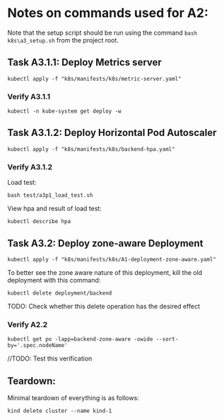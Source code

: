 # Notes on commands used for A2:
Note that the setup script should be run using the command `bash k8s\a3_setup.sh` from the project root.

## Task A3.1.1: Deploy Metrics server
```
kubectl apply -f "k8s/manifests/k8s/metric-server.yaml"
```
### Verify A3.1.1
```
kubectl -n kube-system get deploy -w
```

## Task A3.1.2: Deploy Horizontal Pod Autoscaler
```
kubectl apply -f "k8s/manifests/k8s/backend-hpa.yaml"
```
### Verify A3.1.2

Load test:
```
bash test/a3p1_load_test.sh
```

View hpa and result of load test:
```
kubectl describe hpa
```

## Task A3.2: Deploy zone-aware Deployment
```
kubectl apply -f "k8s/manifests/k8s/A1-deployment-zone-aware.yaml"
```

To better see the zone aware nature of this deployment, kill the old deployment with this command:
```
kubectl delete deployment/backend
```
TODO: Check whether this delete operation has the desired effect

### Verify A2.2
```
kubectl get po -lapp=backend-zone-aware -owide --sort-by='.spec.nodeName'
```
//TODO: Test this verification

## Teardown:
Minimal teardown of everything is as follows:
```
kind delete cluster --name kind-1
```